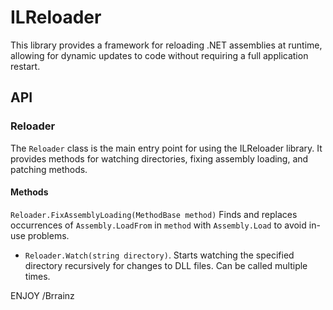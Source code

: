 # ILReloader

This library provides a framework for reloading .NET assemblies at runtime, allowing for dynamic updates to code without requiring a full application restart.

## API

### Reloader

The `Reloader` class is the main entry point for using the ILReloader library. It provides methods for watching directories, fixing assembly loading, and patching methods.

#### Methods

`Reloader.FixAssemblyLoading(MethodBase method)`
Finds and replaces occurrences of `Assembly.LoadFrom` in `method` with `Assembly.Load` to avoid in-use problems.

- `Reloader.Watch(string directory)`.
Starts watching the specified directory recursively for changes to DLL files. Can be called multiple times.

ENJOY
/Brrainz
